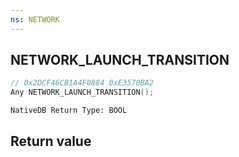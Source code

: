 ```yaml
---
ns: NETWORK
---
```

## NETWORK_LAUNCH_TRANSITION

```c
// 0x2DCF46CB1A4F0884 0xE3570BA2
Any NETWORK_LAUNCH_TRANSITION();
```

```
NativeDB Return Type: BOOL
```

## Return value
